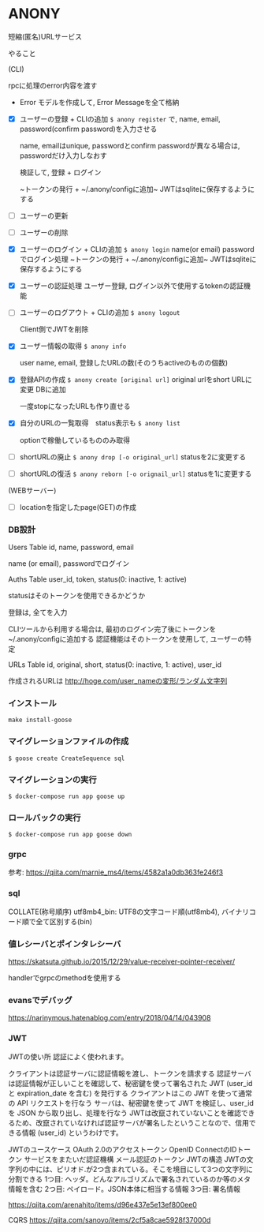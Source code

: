 # ANONY
短縮(匿名)URLサービス


やること

(CLI)

rpcに処理のerror内容を渡す

- Error モデルを作成して, Error Messageを全て格納

- [x] ユーザーの登録 + CLIの追加
    `$ anony register`
    で, name, email, password(confirm password)を入力させる

    name, emailはunique, passwordとconfirm passwordが異なる場合は, passwordだけ入力しなおす

    検証して, 登録 + ログイン

    ~トークンの発行 + ~/.anony/configに追加~
    JWTはsqliteに保存するようにする

- [ ] ユーザーの更新

- [ ] ユーザーの削除

- [x] ユーザーのログイン + CLIの追加
    `$ anony login`
    name(or email) passwordでログイン処理
    ~トークンの発行 + ~/.anony/configに追加~
    JWTはsqliteに保存するようにする

- [x] ユーザーの認証処理
    ユーザー登録, ログイン以外で使用するtokenの認証機能

- [ ] ユーザーのログアウト + CLIの追加
    `$ anony logout`

    Client側でJWTを削除

- [x] ユーザー情報の取得
    `$ anony info`

    user name, email, 登録したURLの数(そのうちactiveのものの個数)

- [x] 登録APIの作成
    `$ anony create [original url]`
    original urlをshort URLに変更
    DBに追加

    一度stopになったURLも作り直せる

- [x] 自分のURLの一覧取得　status表示も
    `$ anony list`

    optionで稼働しているもののみ取得

- [ ] shortURLの廃止
    `$ anony drop [-o original_url]`
    statusを2に変更する

- [ ] shortURLの復活
    `$ anony reborn [-o orignail_url]`
    statusを1に変更する

(WEBサーバー)
- [ ] locationを指定したpage(GET)の作成

### DB設計

Users Table
id, name, password, email

name (or email), passwordでログイン

Auths Table
user_id, token, status(0: inactive, 1: active)

statusはそのトークンを使用できるかどうか

登録は, 全てを入力

CLIツールから利用する場合は, 最初のログイン完了後にトークンを~/.anony/configに追加する
認証機能はそのトークンを使用して, ユーザーの特定


URLs Table
id, original, short, status(0: inactive, 1: active), user_id


作成されるURLは
http://hoge.com/user_nameの変形/ランダム文字列


### インストール
`make install-goose`

### マイグレーションファイルの作成
```
$ goose create CreateSequence sql
```

### マイグレーションの実行
```
$ docker-compose run app goose up
```
### ロールバックの実行
```
$ docker-compose run app goose down
```

### grpc
参考: https://qiita.com/marnie_ms4/items/4582a1a0db363fe246f3

### sql 
COLLATE(称号順序)
utf8mb4_bin: UTF8の文字コード順(utf8mb4), バイナリコード順で全て区別する(bin)


### 値レシーバとポインタレシーバ

https://skatsuta.github.io/2015/12/29/value-receiver-pointer-receiver/


handlerでgrpcのmethodを使用する


### evansでデバッグ

https://narinymous.hatenablog.com/entry/2018/04/14/043908


### JWT

JWTの使い所
認証によく使われます。

クライアントは認証サーバに認証情報を渡し、トークンを請求する
認証サーバは認証情報が正しいことを確認して、秘密鍵を使って署名された JWT (user_id と expiration_date を含む) を発行する
クライアントはこの JWT を使って通常の API リクエストを行なう
サーバは、秘密鍵を使って JWT を検証し、user_id を JSON から取り出し、処理を行なう
JWTは改竄されていないことを確認できるため、改竄されていなければ認証サーバが署名したということなので、信用できる情報 (user_id) というわけです。

JWTのユースケース
OAuth 2.0のアクセストークン
OpenID ConnectのIDトークン
サービスをまたいだ認証機構
メール認証のトークン
JWTの構造
JWTの文字列の中には、ピリオド.が2つ含まれている。そこを境目にして3つの文字列に分割できる
1つ目: ヘッダ。どんなアルゴリズムで署名されているのか等のメタ情報を含む
2つ目: ペイロード。JSON本体に相当する情報
3つ目: 署名情報


https://qiita.com/arenahito/items/d96e437e5e13ef800ee0


CQRS
https://qiita.com/sanoyo/items/2cf5a8cae5928f37000d